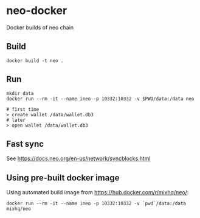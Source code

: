 # neo-docker
Docker builds of neo chain

## Build

```
docker build -t neo .
```

## Run

```
mkdir data
docker run --rm -it --name ineo -p 10332:10332 -v $PWD/data:/data neo

# first time
> create wallet /data/wallet.db3
# later
> open wallet /data/wallet.db3
```

## Fast sync
See <https://docs.neo.org/en-us/network/syncblocks.html>

## Using pre-built docker image

Using automated build image from <https://hub.docker.com/r/mixhq/neo/>:

```
docker run --rm -it --name ineo -p 10332:10332 -v `pwd`/data:/data mixhq/neo
```
